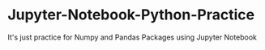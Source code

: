 # Jupyter-Notebook-Python-Practice

It's just practice for Numpy and Pandas Packages using Jupyter Notebook
